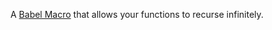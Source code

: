 A [Babel Macro](https://github.com/kentcdodds/babel-plugin-macros) that allows your functions to recurse infinitely.